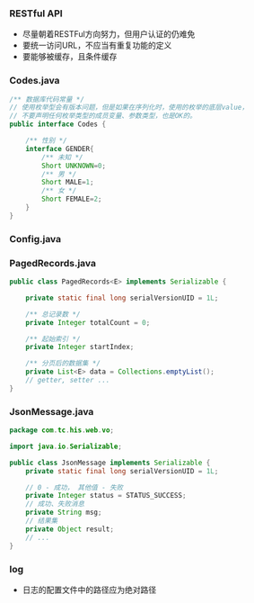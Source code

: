 ### RESTful API
* 尽量朝着RESTFul方向努力，但用户认证的仍难免
* 要统一访问URL，不应当有重复功能的定义
* 要能够被缓存，且条件缓存

### Codes.java
```java
/** 数据库代码常量 */
// 使用枚举型会有版本问题，但是如果在序列化时，使用的枚举的底层value，
// 不要声明任何枚举类型的成员变量、参数类型，也是OK的。
public interface Codes {

    /** 性别 */
    interface GENDER{
        /** 未知 */
        Short UNKNOWN=0;
        /** 男 */
        Short MALE=1;
        /** 女 */
        Short FEMALE=2;
    }
}
```

### Config.java
 

### PagedRecords.java
```java
public class PagedRecords<E> implements Serializable {

    private static final long serialVersionUID = 1L;

    /** 总记录数 */
    private Integer totalCount = 0;

    /** 起始索引 */
    private Integer startIndex;

    /** 分页后的数据集 */
    private List<E> data = Collections.emptyList();
    // getter, setter ...
}

```


### JsonMessage.java
```java
package com.tc.his.web.vo;

import java.io.Serializable;

public class JsonMessage implements Serializable {
    private static final long serialVersionUID = 1L;

    // 0 - 成功， 其他值 - 失败
    private Integer status = STATUS_SUCCESS;
    // 成功、失败消息
    private String msg;
    // 结果集
    private Object result;
    // ...
}

```
### log
* 日志的配置文件中的路径应为绝对路径